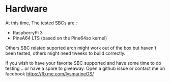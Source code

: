 # Hardware


At this time, The tested SBCs are :

* RaspberryPi 3
* PineA64 LTS (based on the Pine64so kernel)

Others SBC related suported arch might work out of the box but haven't been tested, others might need tweeks to build correctly.

If you wish to have your favorite SBC supported and have some time to do testing ...or have a spare to giveaway. Open a github issue or contact me on facebook https://fb.me.com/lysmarineOS/
